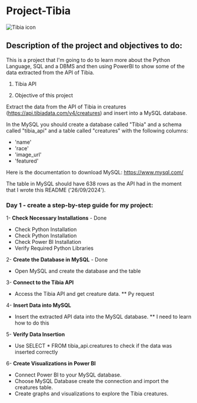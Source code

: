 # Project-Tibia

![Tibia icon](https://www.tibiawiki.com.br/images/7/76/Tibia_icon.png)


## Description of the project and objectives to do:

This is a project that I'm going to do to learn more about the Python Language, SQL and a DBMS and then using PowerBI to show some of the data extracted from the API of Tibia.

1. Tibia API

2. Objective of this project

Extract the data from the API of Tibia in creatures (https://api.tibiadata.com/v4/creatures) and insert into a MySQL database.

In the MySQL you should create a database called "Tibia" and a schema called "tibia_api" and a table called "creatures" with the following columns:

- 'name'
- 'race'
- 'image_url'
- 'featured'

Here is the documentation to download MySQL: https://www.mysql.com/

The table in MySQL should have 638 rows as the API had in the moment that I wrote this README ('26/09/2024'). 

### Day 1 - create a step-by-step guide for my project:

1- **Check Necessary Installations** - Done
* Check Python Installation
* Check Python Installation
* Check Power BI Installation
* Verify Required Python Libraries

2- **Create the Database in MySQL** - Done
*  Open MySQL and create the database and the table
  
3- **Connect to the Tibia API**
* Access the Tibia API and get creature data. ** Py request

4- **Insert Data into MySQL**
* Insert the extracted API data into the MySQL database. ** I need to learn how to do this

5- **Verify Data Insertion**
* Use SELECT * FROM tibia_api.creatures to check if the data was inserted correctly

6- **Create Visualizations in Power BI**
* Connect Power BI to your MySQL database.
* Choose MySQL Database create the connection and import the creatures table.
* Create graphs and visualizations to explore the Tibia creatures.
